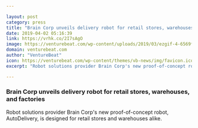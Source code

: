 ```yaml
---

layout: post
category: press
title: "Brain Corp unveils delivery robot for retail stores, warehouses, and factories"
date: 2019-04-02 05:16:39
link: https://vrhk.co/2I7sAgO
image: https://venturebeat.com/wp-content/uploads/2019/03/ezgif-4-6569f30e95e4.gif?w=1200&strip=all
domain: venturebeat.com
author: "VentureBeat"
icon: https://venturebeat.com/wp-content/themes/vb-news/img/favicon.ico
excerpt: "Robot solutions provider Brain Corp's new proof-of-concept robot, AutoDelivery, is designed for retail stores and warehouses alike."

---
```


### Brain Corp unveils delivery robot for retail stores, warehouses, and factories

Robot solutions provider Brain Corp's new proof-of-concept robot, AutoDelivery, is designed for retail stores and warehouses alike.